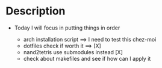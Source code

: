# Description 

- Today I will focus in putting things in order

  - arch installation script ==> I need to test this chez-moi
  - dotfiles check if worth it ==> [X]
  - nand2tetris use submodules instead [X]
  - check about makefiles and see if how can I apply it
